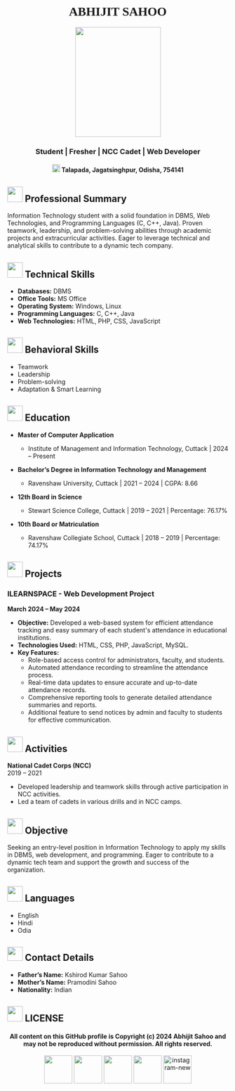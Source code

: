 <h1 align="center" style="font-family: cursive;">ABHIJIT SAHOO</h1>  
<p align="center"> <img width="195" height="250" src="https://github.com/user-attachments/assets/0599fd7e-e252-4dd4-86be-080fb4d6cf2f"/> </p> 
<h3 align="center">Student | Fresher | NCC Cadet | Web Developer</h3>  
<h4 align="center"><img width="18" height="18" src="https://img.icons8.com/pulsar-gradient/48/marker.png"/> Talapada, Jagatsinghpur, Odisha, 754141  </h4>

 
## <img width="35" height="35" src="https://img.icons8.com/nolan/64/brief.png"/>  Professional Summary
Information Technology student with a solid foundation in DBMS, Web Technologies, and Programming Languages (C, C++, Java). Proven teamwork, leadership, and problem-solving abilities through academic projects and extracurricular activities. Eager to leverage technical and analytical skills to contribute to a dynamic tech company.

## <img width="35" height="35" src="https://img.icons8.com/nolan/64/for-experienced.png"/>  Technical Skills
- **Databases:** DBMS
- **Office Tools:** MS Office
- **Operating System:** Windows, Linux
- **Programming Languages:** C, C++, Java
- **Web Technologies:** HTML, PHP, CSS, JavaScript

## <img width="35" height="35" src="https://img.icons8.com/nolan/64/1A6DFF/C822FF/men-age-group-4--v2.png"/>  Behavioral Skills
- Teamwork
- Leadership
- Problem-solving
- Adaptation & Smart Learning

## <img width="35" height="35" src="https://img.icons8.com/nolan/64/1A6DFF/C822FF/diploma.png"/>  Education
 - **Master of Computer Application**  
   - Institute of Management and Information Technology, Cuttack | 2024 – Present
   
 - **Bachelor’s Degree in Information Technology and Management**  
   - Ravenshaw University, Cuttack | 2021 – 2024 | CGPA: 8.66

 - **12th Board in Science**  
   - Stewart Science College, Cuttack | 2019 – 2021 | Percentage: 76.17%

 - **10th Board or Matriculation**  
   - Ravenshaw Collegiate School, Cuttack | 2018 – 2019 | Percentage: 74.17%

## <img width="35" height="35" src="https://img.icons8.com/nolan/64/1A6DFF/C822FF/concept.png" />  Projects
### ILEARNSPACE - Web Development Project
**March 2024 – May 2024**
- **Objective:** Developed a web-based system for efficient attendance tracking and easy summary of each student's attendance in educational institutions.
- **Technologies Used:** HTML, CSS, PHP, JavaScript, MySQL.
- **Key Features:**
  - Role-based access control for administrators, faculty, and students.
  - Automated attendance recording to streamline the attendance process.
  - Real-time data updates to ensure accurate and up-to-date attendance records.
  - Comprehensive reporting tools to generate detailed attendance summaries and reports.
  - Additional feature to send notices by admin and faculty to students for effective communication.

## <img width="35" height="35" src="https://img.icons8.com/nolan/64/swimming.png"/>  Activities
**National Cadet Corps (NCC)**  
2019 – 2021
- Developed leadership and teamwork skills through active participation in NCC activities.
- Led a team of cadets in various drills and in NCC camps.

## <img width="35" height="35" src="https://img.icons8.com/nolan/64/goal.png"/>  Objective
Seeking an entry-level position in Information Technology to apply my skills in DBMS, web development, and programming. Eager to contribute to a dynamic tech team and support the growth and success of the organization.

## <img width="35" height="35" src="https://img.icons8.com/nolan/64/1A6DFF/C822FF/language.png" />  Languages
- English
- Hindi
- Odia

## <img width="35" height="32" src="https://img.icons8.com/nolan/64/1A6DFF/C822FF/info-squared.png" />  Contact Details
- **Father’s Name:** Kshirod Kumar Sahoo
- **Mother’s Name:** Pramodini Sahoo
- **Nationality:** Indian

## <img width="35" height="35" src="https://img.icons8.com/nolan/64/certificate.png"/> LICENSE
#### <p align="center">All content on this GitHub profile is Copyright (c) 2024 Abhijit Sahoo and may not be reproduced without permission. All rights reserved.</p>


<p align="center"><a href="mailto:Abhijitofficial977@gmail.com"> <img width="64" height="64" src="https://img.icons8.com/nolan/64/1A6DFF/C822FF/ms-outlook.png"/></a>            <a href="https://www.linkedin.com/in/abhijit-sahoo-abhi70303"><img width="64" height="64" src="https://img.icons8.com/nolan/64/1A6DFF/C822FF/linkedin.png"/></a>          <a href="https://github.com/Abhijitsahooabhi"><img width="64" height="64" src="https://img.icons8.com/nolan/64/1A6DFF/C822FF/github.png"/></a>  <a href="https://t.me/abhijitsahooabhi">        <img width="64" height="64" src="https://img.icons8.com/nolan/64/1A6DFF/C822FF/telegram-app.png"/></a>   <a href="https://www.instagram.com/abhijitsahoo.abhi/">      <img width="64" height="64" src="https://img.icons8.com/nolan/64/instagram-new.png" alt="instagram-new"/>  </a> </p>


